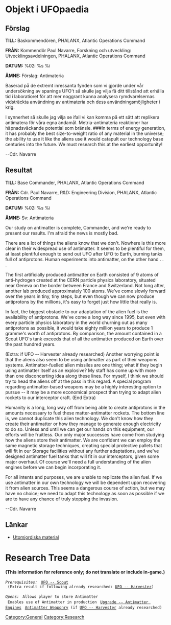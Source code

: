 # Objekt i UFOpaedia

## Förslag

**TILL:** Baskommendören, PHALANX, Atlantic Operations Command

**FRÅN:** Kommendör Paul Navarre, Forskning och utveckling:
Utvecklingsavdelningen, PHALANX, Atlantic Operations Command

**DATUM:** %02i %s %i

**ÄMNE:** Förslag: Antimateria

Baserad på de extremt inressanta fynden som vi gjorde under vår
undersökning av spanings UFO't så skulle jag vilja få ditt tillstånd att
erhålla tid i laboratioret för att mer noggrant kunna analysera
rymdvarelsernas vidsträckta användning av antimateria och dess
användningsmöjligheter i krig.

I synnerhet så skulle jag vilja se ifall vi kan komma på ett sätt att
replikera antimatera för våra egna ändamål. Metria-antimateria
reaktioner har häpnadsväckande potential som bränsle. \###In terms of
energy generation, it has probably the best size-to-weight ratio of any
material in the universe; the ability to use it like the aliens use it
would catapult our technology base centuries into the future. We must
research this at the earliest opportunity!

--Cdr. Navarre

## Resultat

**TILL:** Base Commander, PHALANX, Atlantic Operations Command

**FRÅN:** Cdr. Paul Navarre, R&D: Engineering Division, PHALANX,
Atlantic Operations Command

**DATUM:** %02i %s %i

**ÄMNE:** Sv: Antimateria

Our study on antimatter is complete, Commander, and we're ready to
present our results. I'm afraid the news is mostly bad.

There are a lot of things the aliens know that we don't. Nowhere is this
more clear in their widespread use of antimatter. It seems to be
plentiful for them, at least plentiful enough to send out UFO after UFO
to Earth, burning tanks full of antiprotons. Human experiments into
antimatter, on the other hand . . .

The first artificially produced antimatter on Earth consisted of 9 atoms
of anti-hydrogen created at the CERN particle physics laboratory,
situated near Geneva on the border between France and Switzerland. Not
long after, another lab produced approximately 100 atoms. We've come
slowly forward over the years in tiny, tiny steps, but even though we
can now produce antiprotons by the millions, it's easy to forget just
how little that really is.

In fact, the biggest obstacle to our adaptation of the alien fuel is the
availability of antiprotons. We've come a long way since 1995, but even
with every particle physics laboratory in the world churning out as many
antiprotons as possible, it would take eighty million years to produce 1
gramme's worth of antiprotons. By comparison, the amount contained in a
Scout UFO's tank exceeds that of all the antimatter produced on Earth
over the past hundred years.

(Extra: if UFO -- Harvester already researched) Another worrying point
is that the aliens also seem to be using antimatter as part of their
weapons systems. Antimatter-fuelled alien missiles are one thing; what
if they begin using antimatter itself as an explosive? My staff has come
up with more than one disconcerting idea along these lines. For myself,
I think we should try to head the aliens off at the pass in this regard.
A special program regarding antimatter-based weapons may be a highly
interesting option to pursue -- it may be a more economical prospect
than trying to adapt alien rockets to our interceptor craft. (End Extra)

Humanity is a long, long way off from being able to create antiprotons
in the amounts necessary to fuel these matter-antimatter rockets. The
bottom line is, we cannot duplicate this alien technology. We don't know
how they create their antimatter or how they manage to generate enough
electricity to do so. Unless and until we can get our hands on this
equipment, our efforts will be fruitless. Our only major successes have
come from studying how the aliens store their antimatter. We are
confident we can employ the same magnetic storage techniques, creating
special protective pallets that will fit in our Storage facilities
without any further adaptations, and we've designed antimatter fuel
tanks that will fit in our interceptors, given some major overhaul. Of
course we'll need a full understanding of the alien engines before we
can begin incorporating it.

For all intents and purposes, we are unable to replicate the alien fuel.
If we use antimatter in our own technology we will be dependent upon
recovering it from alien sources. This seems a dangerous course of
action, but we may have no choice; we need to adapt this technology as
soon as possible if we are to have any chance of truly stopping the
invasion.

--Cdr. Navarre

## Länkar

- [Utomjordiska material](Forskning/Utomjordiska_material "wikilink")

# Research Tree Data

**(This information for reference only; do not translate or include
in-game.)**

*`Prerequisites:`*
` `[`UFO -- Scout`](UFO/Scout "wikilink")
` (Extra result if following already researched: `[`UFO -- Harvester`](UFO/Harvester "wikilink")`)`

*`Opens:`*
` Allows player to store Antimatter`
` Enables use of Antimatter in production`
` `[`Upgrade -- Antimatter Engines`](Aircraft_Equipment/Upgrades/Antimatter_Engines "wikilink")
` `[`Antimatter Weaponry`](Research/Antimatter_Weaponry "wikilink")` (if `[`UFO -- Harvester`](UFO/Harvester "wikilink")` already researched)`

[Category:General](Category:General "wikilink")
[Category:Research](Category:Research "wikilink")